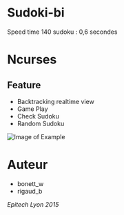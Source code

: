 # Sudoki-bi

Speed time 140 sudoku : 0,6 secondes

# Ncurses
## Feature
* Backtracking realtime view
* Game Play
* Check Sudoku
* Random Sudoku

![Image of Example](http://img15.hostingpics.net/pics/375542ezgifcomoptimize1.gif)

# Auteur
* bonett_w
* rigaud_b

_Epitech Lyon 2015_
